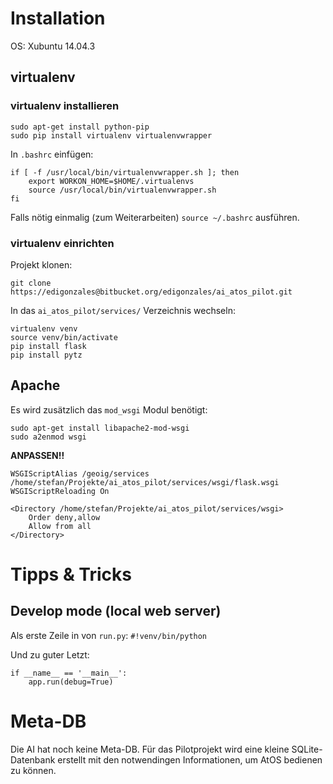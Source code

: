 # Installation

OS: Xubuntu 14.04.3

## virtualenv

### virtualenv installieren

```
sudo apt-get install python-pip
sudo pip install virtualenv virtualenvwrapper
```

In `.bashrc` einfügen:

```
if [ -f /usr/local/bin/virtualenvwrapper.sh ]; then
    export WORKON_HOME=$HOME/.virtualenvs
    source /usr/local/bin/virtualenvwrapper.sh
fi
```

Falls nötig einmalig (zum Weiterarbeiten) `source ~/.bashrc` ausführen.

### virtualenv einrichten

Projekt klonen:

```
git clone https://edigonzales@bitbucket.org/edigonzales/ai_atos_pilot.git
```

In das `ai_atos_pilot/services/` Verzeichnis wechseln:


```
virtualenv venv
source venv/bin/activate
pip install flask
pip install pytz
```

## Apache

Es wird zusätzlich das `mod_wsgi` Modul benötigt:

```
sudo apt-get install libapache2-mod-wsgi 
sudo a2enmod wsgi 
```

**ANPASSEN!!**

```
WSGIScriptAlias /geoig/services /home/stefan/Projekte/ai_atos_pilot/services/wsgi/flask.wsgi
WSGIScriptReloading On

<Directory /home/stefan/Projekte/ai_atos_pilot/services/wsgi>
    Order deny,allow
    Allow from all
</Directory>
```

# Tipps & Tricks

## Develop mode (local web server)

Als erste Zeile in von `run.py`: `#!venv/bin/python`

Und zu guter Letzt:

```
if __name__ == '__main__':
    app.run(debug=True)
```

# Meta-DB

Die AI hat noch keine Meta-DB. Für das Pilotprojekt wird eine kleine SQLite-Datenbank erstellt mit den notwendingen Informationen, um AtOS bedienen zu können.
